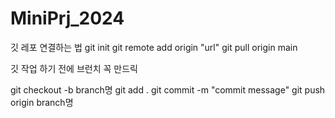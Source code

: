 # MiniPrj_2024

깃 레포 연결하는 법
git init
git remote add origin "url"
git pull origin main

깃 작업 하기 전에 브런치 꼭 만드릭

git checkout -b branch명
git add .
git commit -m "commit message"
git push origin branch명
